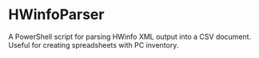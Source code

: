 # HWinfoParser
A PowerShell script for parsing HWinfo XML output into a CSV document. Useful for creating spreadsheets with PC inventory.
